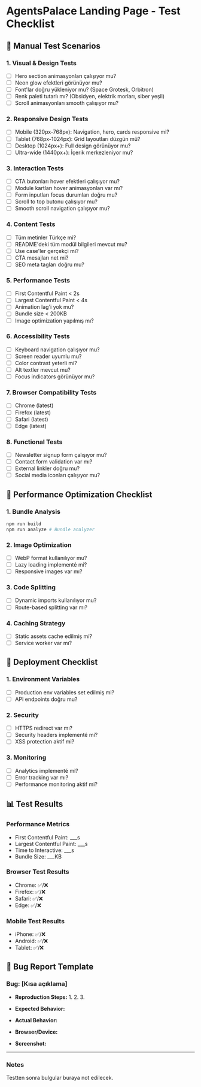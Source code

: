 # AgentsPalace Landing Page - Test Checklist

## 🧪 Manual Test Scenarios

### 1. Visual & Design Tests
- [ ] Hero section animasyonları çalışıyor mu?
- [ ] Neon glow efektleri görünüyor mu?
- [ ] Font'lar doğru yükleniyor mu? (Space Grotesk, Orbitron)
- [ ] Renk paleti tutarlı mı? (Obsidyen, elektrik morları, siber yeşil)
- [ ] Scroll animasyonları smooth çalışıyor mu?

### 2. Responsive Design Tests
- [ ] Mobile (320px-768px): Navigation, hero, cards responsive mi?
- [ ] Tablet (768px-1024px): Grid layoutları düzgün mü?
- [ ] Desktop (1024px+): Full design görünüyor mu?
- [ ] Ultra-wide (1440px+): İçerik merkezleniyor mu?

### 3. Interaction Tests
- [ ] CTA butonları hover efektleri çalışıyor mu?
- [ ] Module kartları hover animasyonları var mı?
- [ ] Form inputları focus durumları doğru mu?
- [ ] Scroll to top butonu çalışıyor mu?
- [ ] Smooth scroll navigation çalışıyor mu?

### 4. Content Tests
- [ ] Tüm metinler Türkçe mi?
- [ ] README'deki tüm modül bilgileri mevcut mu?
- [ ] Use case'ler gerçekçi mi?
- [ ] CTA mesajları net mi?
- [ ] SEO meta tagları doğru mu?

### 5. Performance Tests
- [ ] First Contentful Paint < 2s
- [ ] Largest Contentful Paint < 4s
- [ ] Animation lag'i yok mu?
- [ ] Bundle size < 200KB
- [ ] Image optimization yapılmış mı?

### 6. Accessibility Tests
- [ ] Keyboard navigation çalışıyor mu?
- [ ] Screen reader uyumlu mu?
- [ ] Color contrast yeterli mi?
- [ ] Alt textler mevcut mu?
- [ ] Focus indicators görünüyor mu?

### 7. Browser Compatibility Tests
- [ ] Chrome (latest)
- [ ] Firefox (latest)
- [ ] Safari (latest)
- [ ] Edge (latest)

### 8. Functional Tests
- [ ] Newsletter signup form çalışıyor mu?
- [ ] Contact form validation var mı?
- [ ] External linkler doğru mu?
- [ ] Social media iconları çalışıyor mu?

## 🔧 Performance Optimization Checklist

### 1. Bundle Analysis
```bash
npm run build
npm run analyze # Bundle analyzer
```

### 2. Image Optimization
- [ ] WebP format kullanılıyor mu?
- [ ] Lazy loading implementé mi?
- [ ] Responsive images var mı?

### 3. Code Splitting
- [ ] Dynamic imports kullanılıyor mu?
- [ ] Route-based splitting var mı?

### 4. Caching Strategy
- [ ] Static assets cache edilmiş mi?
- [ ] Service worker var mı?

## 🚀 Deployment Checklist

### 1. Environment Variables
- [ ] Production env variables set edilmiş mi?
- [ ] API endpoints doğru mu?

### 2. Security
- [ ] HTTPS redirect var mı?
- [ ] Security headers implementé mi?
- [ ] XSS protection aktif mi?

### 3. Monitoring
- [ ] Analytics implementé mi?
- [ ] Error tracking var mı?
- [ ] Performance monitoring aktif mi?

## 📊 Test Results

### Performance Metrics
- First Contentful Paint: ___s
- Largest Contentful Paint: ___s
- Time to Interactive: ___s
- Bundle Size: ___KB

### Browser Test Results
- Chrome: ✅/❌
- Firefox: ✅/❌
- Safari: ✅/❌
- Edge: ✅/❌

### Mobile Test Results
- iPhone: ✅/❌
- Android: ✅/❌
- Tablet: ✅/❌

## 🐛 Bug Report Template

### Bug: [Kısa açıklama]
- **Reproduction Steps:**
  1. 
  2. 
  3. 

- **Expected Behavior:** 
- **Actual Behavior:** 
- **Browser/Device:** 
- **Screenshot:** 

---

### Notes
Testten sonra bulgular buraya not edilecek.
